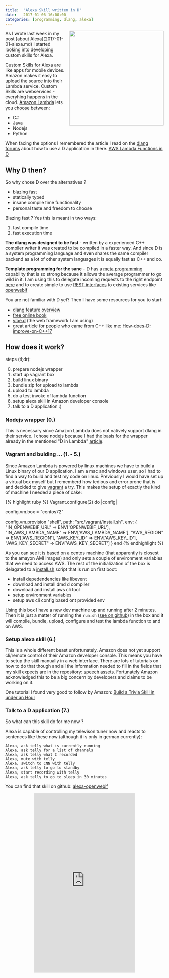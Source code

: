 ```yaml
---
title:  "Alexa Skill written in D"
date:   2017-01-06 16:00:00
categories: [programming, dlang, alexa]
---
```


<img style="float: right; padding-left: 10px; width: 300px" src="{{ site.url }}/assets/alexa-plus-dlang.png"/>
As I wrote last week in my post [about Alexa](2017-01-01-alexa.md) I started looking into developing custom skills for Alexa.

Custom Skills for Alexa are like apps for mobile devices. Amazon makes it easy to upload the source into their Lambda service. Custom Skills are webservices - everyhing happens in the cloud. [Amazon Lambda]() lets you choose between:

* C#
* Java
* Nodejs
* Python

When facing the options I remembered the article I read on the [dlang forums](http://forum.dlang.org) about how to use a D application in there. [AWS Lambda Functions in D](http://awslambda-d.readthedocs.io/en/latest/)

## Why D then?

So why chose D over the alternatives ?

* blazing fast
* statically typed
* insane compile time functionality
* personal taste and freedom to choose

Blazing fast ? Yes this is meant in two ways:
1. fast compile time
2. fast execution time

**The dlang was designed to be fast** - written by a experienced C++ compiler writer it was created to be compiled in a faster way.
And since D is a system programming language and even shares the same compiler backend as a lot of other system languages it is equally fast as C++ and co.

**Template programming for the sane** - D has a [meta programming](https://en.wikipedia.org/wiki/Metaprogramming) capability that is so strong because it allows the average programmer to go wild in it. I am using this to delegate incoming requests to the right endpoint [here](https://github.com/Extrawurst/alexa-skill-kit-d/blob/master/source/ask/alexaskill.d#L54) and to create simple to use [REST interfaces](http://vibed.org/docs#rest-interface-generator) to existing services like [openwebif](https://github.com/Extrawurst/openwebif-client-d)

You are not familiar with D yet? Then I have some resources for you to start:

* [dlang feature overview](http://dlang.org/overview.html)
* [free online book](http://ddili.org/ders/d.en/index.html)
* [vibe.d](http://vibed.org/features) (the web framework I am using)
* great article for people who came from C++ like me: [How-does-D-improve-on-C++17](https://p0nce.github.io/d-idioms/#How-does-D-improve-on-C++17?)


## How does it work?

steps (tl;dr):

0. prepare nodejs wrapper
1. start up vagrant box
2. build linux binary
3. bundle zip for upload to lambda 
4. upload to lambda
5. do a test invoke of lambda function
6. setup alexa skill in Amazon developer console
7. talk to a D application :)

### Nodejs wrapper (0.)

This is necessary since Amazon Lambda does not natively support dlang in their service. I chose nodejs because I had the basis for the wrapper already in the mentioned "D in Lambda" [article](http://awslambda-d.readthedocs.io/en/latest/).

### Vagrant and bulding ... (1. - 5.)

Since Amazon Lambda is powered by linux machines we have to build a Linux binary of our D application. I am a mac and windows user, so I had to find a way to build and test my code on linux. Previously I would have set up a virtual box myself but I rememberd how tedious and error prone that is and decided to give [vagrant](https://www.vagrantup.com/) a try. This makes the setup of exactly the kind of machine I needed a piece of cake:

{% highlight ruby %}
Vagrant.configure(2) do |config|

  config.vm.box = "centos72"

  config.vm.provision "shell", path: "src/vagrant/install.sh", env: {
    "IN_OPENWEBIF_URL" => ENV['OPENWEBIF_URL'],
    "IN_AWS_LAMBDA_NAME" => ENV['AWS_LAMBDA_NAME'],
    "AWS_REGION" => ENV['AWS_REGION'],
    "AWS_KEY_ID" => ENV['AWS_KEY_ID'],
    "AWS_KEY_SECRET" => ENV['AWS_KEY_SECRET']
  }
end
{% endhighlight %}

As you can see it is based on a centos machine (that apparently is closest to the amayon AMI images) and only sets a couple of environment variables that we need to access AWS. The rest of the initialization of the box is delagated to a [install.sh](https://github.com/Extrawurst/alexa-openwebif/blob/master/src/vagrant/install.sh)  script that is run on first boot:

* install depedendencies like libevent
* download and install dmd d compiler
* download and install aws cli tool
* setup environment variables
* setup aws cli config based ont provided env

Using this box I have a new dev machine up and running after 2 minutes.
Then it is just a matter of running the `run.sh` ([see on github](https://github.com/Extrawurst/alexa-openwebif/blob/master/src/run.sh)) in the box and it will compile, bundle, upload, configure and test the lambda function to and on AWS.

### Setup alexa skill (6.)

This is a whole different beast unfortunately. Amazon does not yet support cli/remote control of their Amazon developer console. This means you have to setup the skill manually in a web interface. There are lots of tutorials on how to do that though and all the information needed to fill in the fields that my skill expects are in the repository: [speech assets](https://github.com/Extrawurst/alexa-openwebif/tree/master/speechAssets).
Fortunately Amazon acknowledged this to be a big concern by developers and claims to be working on it.

One tutorial I found very good to follow by Amazon: [Build a Trivia Skill in under an Hour](https://developer.amazon.com/blogs/post/TxDJWS16KUPVKO/new-alexa-skills-kit-template-build-a-trivia-skill-in-under-an-hour)

### Talk to a D application (7.)

So what can this skill do for me now ?

Alexa is capable of controlling my televison tuner now and reacts to sentences like these now (although it is only in german currently):

	Alexa, ask telly what is currently running
	Alexa, ask telly for a list of channels
	Alexa, ask telly what I recorded
	Alexa, mute with telly
	Alexa, switch to CNN with telly
	Alexa, ask telly to go to standby
	Alexa, start recording with telly
	Alexa, ask telly to go to sleep in 30 minutes

You can find that skill on github: [alexa-openwebif](https://github.com/Extrawurst/alexa-openwebif)

<iframe src="https://player.vimeo.com/video/198379430?title=0" width="320" height="569" frameborder="0" webkitallowfullscreen mozallowfullscreen allowfullscreen style="display:block; margin: 0 auto;"></iframe>
